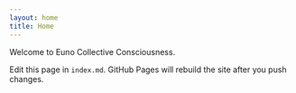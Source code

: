 ```yaml
---
layout: home
title: Home
---
```


Welcome to Euno Collective Consciousness.

Edit this page in `index.md`. GitHub Pages will rebuild the site after you push changes.

